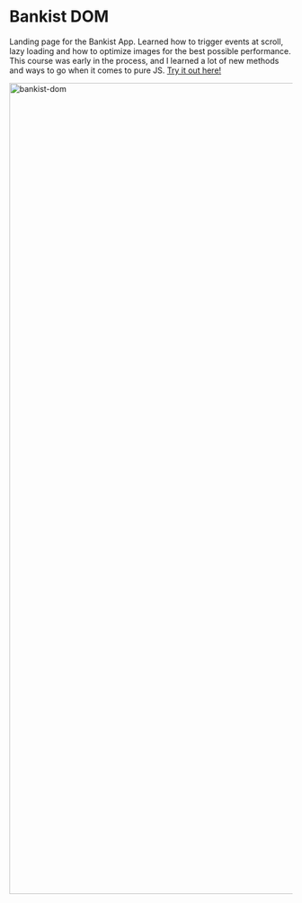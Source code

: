 # Bankist DOM

Landing page for the Bankist App. Learned how to trigger events at scroll, lazy loading and how to optimize images for the best possible performance. This course was early in the process, and I learned a lot of new methods and ways to go when it comes to pure JS. <a href="https://martinfjeld.github.io/Bankist-DOM/"></b>Try it out here!</b></a>

<img width="1440" alt="bankist-dom" src="https://user-images.githubusercontent.com/4175275/123351516-87166a00-d55d-11eb-957f-f20d6d7d0bc2.png">
